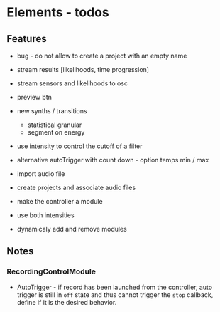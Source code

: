 # Elements - todos

## Features

- bug - do not allow to create a project with an empty name
- stream results [likelihoods, time progression]
- stream sensors and likelihoods to osc 
- preview btn
- new synths / transitions
  + statistical granular 
  + segment on energy
- use intensity to control the cutoff of a filter
- alternative autoTrigger with count down - option temps min / max

- import audio file
- create projects and associate audio files

- make the controller a module
- use both intensities
- dynamicaly add and remove modules

## Notes

### RecordingControlModule 

- AutoTrigger - if record has been launched from the controller, auto 
trigger is still in `off` state and thus cannot trigger the `stop` 
callback, define if it is the desired behavior.
